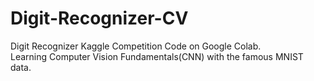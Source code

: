 # Digit-Recognizer-CV
Digit Recognizer Kaggle Competition Code on Google Colab.  
Learning Computer Vision Fundamentals(CNN) with the famous MNIST data.  
